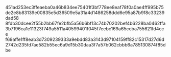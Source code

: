 451ad253ec3ffeaeba0a46b834ee75401f3bf778ee8eaf78f0a0ae4ff995b75de2e8b83139e00835e5d36509e5a31a4d1486258ddd6e95a87b9f8c33239dad58
8fdb30dcee2f55b2bb67fe2bfb5a56b6bf13c74b70202bef4b6228ba0462ffa3b7196ca1e11323f749a5511a40599401f045f7eebc169a65ccba755621fd4cce
f69affe1ff8eab3d7309239333a9ebdd83a3143d97104159ff82c15317d27d6d2742d235fd7ae582b55ec6a9d15b30daa3f7a57b062cbbb6a785130874f85dbe
